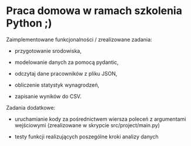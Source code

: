 # Praca domowa w ramach szkolenia Python ;)

Zaimplementowane funkcjonalności / zrealizowane zadania:

* przygotowanie srodowiska,

* modelowanie danych za pomocą pydantic,

* odczytaj dane pracowników z pliku JSON,

* obliczenie statystyk wynagrodzeń,

* zapisanie wyników do CSV.


Zadania dodatkowe:

* uruchamianie kody za pośrednictwem wiersza poleceń z argumentami wejściowymi (zrealizowane w skrypcie src/project/main.py)

* testy funkcji realizujących poszególne kroki analizy danych